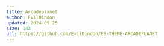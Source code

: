 ```yaml
---
title: Arcadeplanet
author: EvilDindon
updated: 2024-09-25
size: 143
url: https://github.com/EvilDindon/ES-THEME-ARCADEPLANET
---
```

